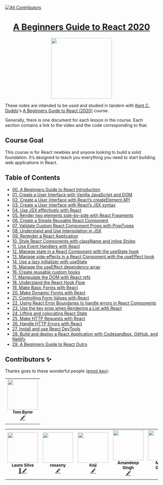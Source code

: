 <p align="center">
<!-- ALL-CONTRIBUTORS-BADGE:START - Do not remove or modify this section -->
    
[![All Contributors](https://img.shields.io/badge/all_contributors-6-orange.svg?style=flat-square)](#contributors-)
    
<!-- ALL-CONTRIBUTORS-BADGE:END -->

<h1 align="center"><a href="https://egghead.io/courses/the-beginner-s-guide-to-react">A Beginners Guide to React 2020</a></h1>

<p align="center"><img src="https://d2eip9sf3oo6c2.cloudfront.net/series/square_covers/000/000/160/full/EGH_BeginnersReact2.png" width="200"></p>

These notes are intended to be used and studied in tandem with [Kent C. Dodds](https://egghead.io/instructors/kentcdodds)'s [A Beginners Guide to React (2020)](https://egghead.io/courses/the-beginner-s-guide-to-react) course.

Generally, there is one document for each lesson in the course. Each section contains a link to the video and the code corresponding to that.

## Course Goal

This course is for React newbies and anyone looking to build a solid foundation. It’s designed to teach you everything you need to start building web applications in React.

## Table of Contents

- [00. A Beginners Guide to React Introduction](notes/00-react-a-beginners-guide-to-react-introduction.md)
- [01. Create a User Interface with Vanilla JavaScript and DOM](notes/01-react-create-a-user-interface-with-vanilla-javascript-and-dom.md)
- [02. Create a User Interface with React’s createElement API](notes/02-react-create-a-user-interface-with-react-s-createelement-api.md)
- [03. Create a User Interface with React’s JSX syntax](notes/03-react-create-a-user-interface-with-react-s-jsx-syntax.md)
- [04. Use JSX effectively with React](notes/04-react-use-jsx-effectively-with-react.md)
- [05. Render two elements side-by-side with React Fragments](notes/05-react-render-two-elements-side-by-side-with-react-fragments.md)
- [06. Create a Simple Reusable React Component](notes/06-react-create-a-simple-reusable-react-component-50d59130.md)
- [07. Validate Custom React Component Props with PropTypes](notes/07-react-validate-custom-react-component-props-with-proptypes-9e1b5b13.md)
- [08. Understand and Use Interpolation in JSX](notes/08-react-understand-and-use-interpolation-in-jsx.md)
- [09. Rerender a React Application](notes/09-react-rerender-a-react-application-bea3a0e6.md)
- [10. Style React Components with className and inline Styles](notes/10-react-style-react-components-with-classname-and-inline-styles.md)
- [11. Use Event Handlers with React](notes/11-react-use-event-handlers-with-react-bd53256d.md)
- [12. Manage state in a React Component with the useState hook](notes/12-react-manage-state-in-a-react-component-with-the-usestate-hook.md)
- [13. Manage side-effects in a React Component with the useEffect hook](notes/3-react-manage-side-effects-in-a-react-component-with-the-useeffect-hook.md)
- [14. Use a lazy initializer with useState](notes/14-react-use-a-lazy-initializer-with-usestate.md)
- [15. Manage the useEffect dependency array](notes/15-react-manage-the-useeffect-dependency-array.md)
- [16. Create reusable custom hooks](notes/16-react-create-reusable-custom-hooks.md)
- [17. Manipulate the DOM with React refs](notes/17-react-manipulate-the-dom-with-react-refs-cad5c6be.md)
- [18. Understand the React Hook Flow](notes/18-react-understand-the-react-hook-flow.md)
- [19. Make Basic Forms with React](notes/19-react-make-basic-forms-with-react-cfc2ec08.md)
- [20. Make Dynamic Forms with React](notes/20-react-make-dynamic-forms-with-react-d69753ec.md)
- [21. Controlling Form Values with React](notes/21-react-controlling-form-values-with-react-4627dd2d.md)
- [22. Using React Error Boundaries to handle errors in React Components](notes/22-react-using-react-error-boundaries-to-handle-errors-in-react-components.md)
- [23. Use the key prop when Rendering a List with React](notes/23-react-use-the-key-prop-when-rendering-a-list-with-react-12564a86.md)
- [24. Lifting and colocating React State](notes/24-react-lifting-and-colocating-react-state.md)
- [25. Make HTTP Requests with React](notes/25-react-make-http-requests-with-react-2fc53967.md)
- [26. Handle HTTP Errors with React](notes/26-react-handle-http-errors-with-react.md)
- [27. Install and use React DevTools](notes/27-react-install-and-use-react-devtools.md)
- [28. Build and deploy a React Application with Codesandbox, GitHub, and Netlify](notes/28-react-build-and-deploy-a-react-application-with-codesandbox-github-and-netlify.md)
- [29. A Beginners Guide to React Outro](notes/29-react-a-beginners-guide-to-react-outro.md)

## Contributors ✨

Thanks goes to these wonderful people ([emoji key](https://allcontributors.org/docs/en/emoji-key)):
<!-- ALL-CONTRIBUTORS-LIST:START - Do not remove or modify this section -->
<!-- prettier-ignore-start -->
<!-- markdownlint-disable -->
<table>
  <tr>
    <td align="center"><a href="https://github.com/tomByrer"><img src="https://avatars2.githubusercontent.com/u/1308419?v=4" width="100px;" alt=""/><br /><sub><b>Tom Byrer</b></sub></a><br /><a href="#content-tomByrer" title="Content">🖋</a></td>
  </tr>
</table>

<!-- markdownlint-enable -->
<!-- prettier-ignore-end -->
<!-- ALL-CONTRIBUTORS-LIST:END -->

<!-- ALL-CONTRIBUTORS-LIST:START - Do not remove or modify this section -->
<!-- prettier-ignore-start -->
<!-- markdownlint-disable -->
<table>
  <tr>
    <td align="center"><a href="https://laurosilva.com"><img src="https://avatars2.githubusercontent.com/u/57044804?v=4" width="100px;" alt=""/><br /><sub><b>Lauro Silva</b></sub></a><br /><a href="#review-laurosilvacom" title="Review">👀</a><a href="#content-laurosilvacom" title="Content">🖋</a></td>
    <td align="center"><a href="https://github.com/rosaxny"><img src="https://avatars3.githubusercontent.com/u/35818464?s=460&u=32415b72a80f1da93072ae707e01222338bfa779&v=4" width="100px;" alt=""/><br /><sub><b>rosaxny</b></sub></a><br /><a href="#content" title="Content">🖋</a>
      </td>
      <td align="center"><a href="https://github.com/koji"><img src="https://avatars3.githubusercontent.com/u/474225?s=460&u=1b19c8e037cd73221c4d7130061270a4b2e949df&v=4" width="100px;" alt=""/><br /><sub><b>Koji</b></sub></a><br /><a href="#content" title="Content">🖋</a></td>
      </td>
        <td align="center"><a href="https://github.com/plug-n-play"><img src="https://avatars1.githubusercontent.com/u/6245927?s=400&u=d339cf1b5553f92ee97b517e60f4727fcda7d7bb&v=4" width="100px;" alt=""/><br /><sub><b>Amandeep Singh</b></sub></a><br /><a href="#content" title="Content">🖋</a></td>
      </td>
        <td align="center"><a href="https://github.com/mgrinthal"><img src="https://avatars0.githubusercontent.com/u/10216319?s=400&u=a791a73b964516770bb7fefbd6aa444db0e64969&v=4" width="100px;" alt=""/><br /><sub><b>Michael Grinthal</b></sub></a><br /><a href="#content" title="Content">🖋</a></td>
      </td>
           <td align="center"><a href="https://github.com/thaycacac"><img src="https://avatars3.githubusercontent.com/u/29374426?s=460&u=94e43b7bb559b7c1ccae04de24374d105ed1ca6b&v=4" width="100px;" alt=""/><br /><sub><b>Phạm Ngọc Hòa</b></sub></a><br /><a href="#content-thaycacac" title="Content">🖋</a></td>
      </td>
      
      

</table>

<!-- markdownlint-enable -->
<!-- prettier-ignore-end -->
<!-- ALL-CONTRIBUTORS-LIST:END -->

